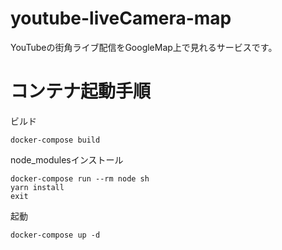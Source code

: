 # youtube-liveCamera-map
YouTubeの街角ライブ配信をGoogleMap上で見れるサービスです。

# コンテナ起動手順
ビルド
```
docker-compose build
```

node_modulesインストール
```
docker-compose run --rm node sh
yarn install
exit
```

起動
```
docker-compose up -d
```